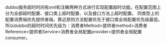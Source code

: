 dubbo服务超时时间有xml和注解两种方式进行实现配置超时功能。在配置范围上分为全部超时配置、接口类上超时配置、以及接口方法上超时配置。
同类型上的配置消费端优先提供者端，靠近原则方法配置优先于接口类全局配置优先级最低。
所以dubbo的超时时间优先级为：消费者Method>提供者method>消费者Reference>提供者Service>消费者全局配置provider>提供者全局配置consumer。
